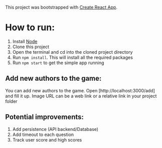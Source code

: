 This project was bootstrapped with [Create React App](https://github.com/facebook/create-react-app).

# How to run:
1. Install [Node](https://nodejs.org/en/download/)
2. Clone this project
3. Open the terminal and cd into the cloned project directory
4. Run `npm install`. This will install all the required packages
5. Run `npm start` to get the simple app running

## Add new authors to the game:
You can add new authors to the game. Open [http://localhost:3000/add] and fill it up. Image URL can be a web link or a relative link in your project folder

## Potential improvements:
1. Add persistence (API backend/Database)
2. Add timeout to each question
3. Track user score and high scores